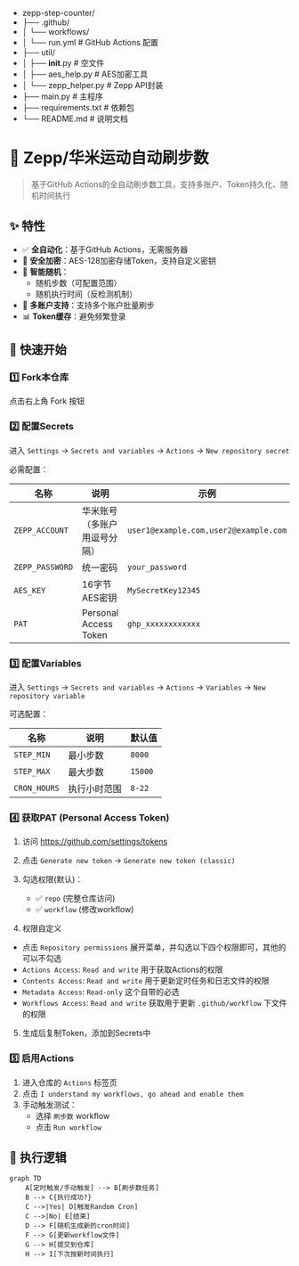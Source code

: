  - zepp-step-counter/
 - ├── .github/
 - │   └── workflows/
 - │       └── run.yml           # GitHub Actions 配置
 - ├── util/
 - │   ├── __init__.py          # 空文件
 - │   ├── aes_help.py          # AES加密工具
 - │   └── zepp_helper.py       # Zepp API封装
 - ├── main.py                   # 主程序
 - ├── requirements.txt          # 依赖包
 - └── README.md                # 说明文档


# 🏃 Zepp/华米运动自动刷步数

> 基于GitHub Actions的全自动刷步数工具，支持多账户、Token持久化、随机时间执行

## ✨ 特性

- ✅ **全自动化**：基于GitHub Actions，无需服务器
- 🔐 **安全加密**：AES-128加密存储Token，支持自定义密钥
- 🎲 **智能随机**：
  - 随机步数（可配置范围）
  - 随机执行时间（反检测机制）
- 👥 **多账户支持**：支持多个账户批量刷步
- 📊 **Token缓存**：避免频繁登录

## 🚀 快速开始

### 1️⃣ Fork本仓库

点击右上角 Fork 按钮

### 2️⃣ 配置Secrets

进入 `Settings` → `Secrets and variables` → `Actions` → `New repository secret`

必需配置：

| 名称 | 说明 | 示例 |
|------|------|------|
| `ZEPP_ACCOUNT` | 华米账号（多账户用逗号分隔） | `user1@example.com,user2@example.com` |
| `ZEPP_PASSWORD` | 统一密码 | `your_password` |
| `AES_KEY` | 16字节AES密钥 | `MySecretKey12345` |
| `PAT` | Personal Access Token | `ghp_xxxxxxxxxxxx` |

### 3️⃣ 配置Variables

进入 `Settings` → `Secrets and variables` → `Actions` → `Variables` → `New repository variable`

可选配置：

| 名称 | 说明 | 默认值 |
|------|------|--------|
| `STEP_MIN` | 最小步数 | `8000` |
| `STEP_MAX` | 最大步数 | `15000` |
| `CRON_HOURS` | 执行小时范围 | `8-22` |

### 4️⃣ 获取PAT (Personal Access Token)

1. 访问 https://github.com/settings/tokens
2. 点击 `Generate new token` → `Generate new token (classic)`
3. 勾选权限(默认)：
   - ✅ `repo` (完整仓库访问)
   - ✅ `workflow` (修改workflow)
   
4. 权限自定义
  -   点击 `Repository permissions` 展开菜单，并勾选以下四个权限即可，其他的可以不勾选
  -  `Actions Access`: `Read and write` 用于获取Actions的权限
  -  `Contents Access`: `Read and write` 用于更新定时任务和日志文件的权限
  -  `Metadata Access`: `Read-only` 这个自带的必选
  -  `Workflows Access`: `Read and write` 获取用于更新 `.github/workflow` 下文件的权限
5. 生成后复制Token，添加到Secrets中
  

### 5️⃣ 启用Actions

1. 进入仓库的 `Actions` 标签页
2. 点击 `I understand my workflows, go ahead and enable them`
3. 手动触发测试：
   - 选择 `刷步数` workflow
   - 点击 `Run workflow`

## 📅 执行逻辑

```mermaid
graph TD
    A[定时触发/手动触发] --> B[刷步数任务]
    B --> C{执行成功?}
    C -->|Yes| D[触发Random Cron]
    C -->|No| E[结束]
    D --> F[随机生成新的cron时间]
    F --> G[更新workflow文件]
    G --> H[提交到仓库]
    H --> I[下次按新时间执行]
